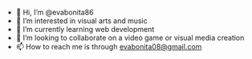 - 👋 Hi, I’m @evabonita86
- 👀 I’m interested in visual arts and music
- 🌱 I’m currently learning web development
- 💞️ I’m looking to collaborate on a video game or visual media creation
- 📫 How to reach me is through evabonita08@gmail.com

<!---
evabonita86/evabonita86 is a ✨ special ✨ repository because its `README.md` (this file) appears on your GitHub profile.
You can click the Preview link to take a look at your changes.
--->
